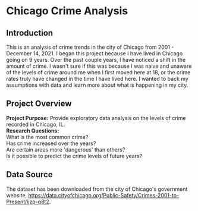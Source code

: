 # Chicago Crime Analysis

Introduction
---------------
This is an analysis of crime trends in the city of Chicago from 2001 - December 14, 2021. I began this project because I have lived in Chicago going on 9 years. Over the past couple years, I have noticed a shift in the amount of crime. I wasn't sure if this was because I was naive and unaware of the levels of crime around me when I first moved here at 18, or the crime rates truly have changed in the time I have lived here. I wanted to back my assumptions with data and learn more about what is happening in my city.

Project Overview
-------
**Project Purpose:** Provide exploratory data analysis on the levels of crime recorded in Chicago, IL. <br />
**Research Questions:** <br />
What is the most common crime?<br />
Has crime increased over the years?<br />
Are certain areas more 'dangerous' than others?<br />
Is it possible to predict the crime levels of future years?<br />

Data Source
-------
The dataset has been downloaded from the city of Chicago's government website, https://data.cityofchicago.org/Public-Safety/Crimes-2001-to-Present/ijzp-q8t2. 
